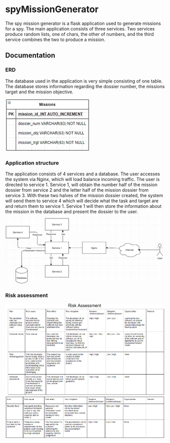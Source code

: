 # spyMissionGenerator
The spy mission generator is a flask application used to generate missions for a spy. The main application consists of three services. Two services produce random lists, one of chars, the other of numbers, and the third service combines the two to produce a mission.

## Documentation
### ERD
The database used in the application is very simple consisting of one table. The database stores information regarding the dossier number, the missions target and the mission objective.

![Image of the systems ERD](Images/erd.jpg)

### Application structure
The application consists of 4 services and a database. The user accesses the system via Nginx, which will load balance incoming traffic. The user is directed to service 1. Service 1, will obtain the number half of the mission dossier from service 2 and the letter half of the mission dossier from service 3. With these two halves of the mission dossier created, the system will send them to service 4 which will decide what the task and target are and return them to service 1. Service 1 will then store the information about the mission in the database and present the dossier to the user.
![Image of the system structure](Images/appstructure.jpg)

### Risk assessment
![Image of the risk assessment](Images/riskassesmentpt1.jpg)
![Image of the risk assessment](Images/riskassesmentpt2.jpg)